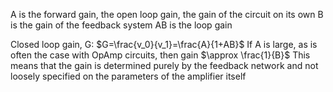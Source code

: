 A is the forward gain, the open loop gain, the gain of the circuit on its own
B is the gain of the feedback system
AB is the loop gain

Closed loop gain, G:
$G=\frac{v_0}{v_1}=\frac{A}{1+AB}$
If A is large, as is often the case with OpAmp circuits, then gain $\approx \frac{1}{B}$
This means that the gain is determined purely by the feedback network and not loosely specified on the parameters of the amplifier itself

